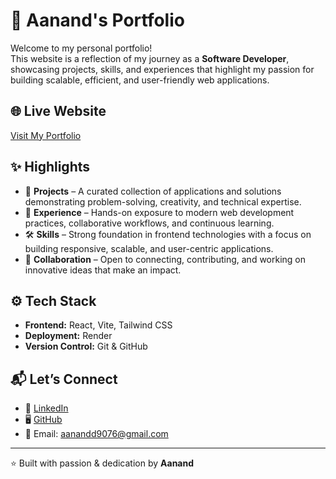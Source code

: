 # 🚀 Aanand's Portfolio  

Welcome to my personal portfolio!  
This website is a reflection of my journey as a **Software Developer**, showcasing projects, skills, and experiences that highlight my passion for building scalable, efficient, and user-friendly web applications.  

## 🌐 Live Website  
[Visit My Portfolio](https://your-portfolio.onrender.com/](https://anand-shukla.onrender.com))  

## ✨ Highlights  
- 📂 **Projects** – A curated collection of applications and solutions demonstrating problem-solving, creativity, and technical expertise.  
- 💼 **Experience** – Hands-on exposure to modern web development practices, collaborative workflows, and continuous learning.  
- 🛠️ **Skills** – Strong foundation in frontend technologies with a focus on building responsive, scalable, and user-centric applications.  
- 🤝 **Collaboration** – Open to connecting, contributing, and working on innovative ideas that make an impact.  

## ⚙️ Tech Stack  
- **Frontend:** React, Vite, Tailwind CSS  
- **Deployment:** Render  
- **Version Control:** Git & GitHub  

## 📬 Let’s Connect  
- 💼 [LinkedIn](https://www.linkedin.com/in/ananadshukla05/)  
- 🖥️ [GitHub](https://github.com/Aanandshukla02)  
- 📧 Email: aanandd9076@gmail.com  

---
⭐️ Built with passion & dedication by **Aanand**
